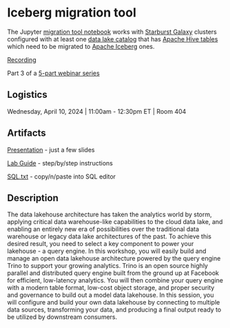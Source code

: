 # Iceberg migration tool

The Jupyter [migration tool notebook](./Migrate2Iceberg.ipynb) works with 
[Starburst Galaxy](https://www.starburst.io/platform/starburst-galaxy/) 
clusters configured with at least one 
[data lake catalog](https://docs.starburst.io/starburst-galaxy/data-engineering/working-with-data-lakes/storage.html) that has 
[Apache Hive tables](https://docs.starburst.io/starburst-galaxy/data-engineering/working-with-data-lakes/table-formats/gl-hive.html) which need to be migrated to 
[Apache Iceberg](https://docs.starburst.io/starburst-galaxy/data-engineering/working-with-data-lakes/table-formats/gl-iceberg.html) ones.






[Recording](https://www.starburst.io/resources/data-pipelines-views-data-products/)

Part 3 of a [5-part webinar series](https://www.starburst.io/info/trino-starburst-training-series-on-demand/)



## Logistics

Wednesday, April 10, 2024 | 11:00am - 12:30pm ET | Room 404


## Artifacts

[Presentation](./Workshop1-Lakehouse-Preso.pdf) - just a few slides

[Lab Guide](./Workshop1-Lakehouse-Labs.pdf) - step/by/step instructions

[SQL.txt](./Workshop1-Lakehouse-SQL.txt) - copy/n/paste into SQL editor 


## Description

The data lakehouse architecture has taken the analytics world by storm, applying critical data warehouse-like capabilities to the cloud data lake, and enabling an entirely new era of possibilities over the traditional data warehouse or legacy data lake architectures of the past. To achieve this desired result, you need to select a key component to power your lakehouse - a query engine. In this workshop, you will easily build and manage an open data lakehouse architecture powered by the query engine Trino to support your growing analytics. Trino is an open source highly parallel and distributed query engine built from the ground up at Facebook for efficient, low-latency analytics. You will then combine your query engine with a modern table format, low-cost object storage, and proper security and governance to build out a model data lakehouse. In this session, you will configure and build your own data lakehouse by connecting to multiple data sources, transforming your data, and producing a final output ready to be utilized by downstream consumers. 


